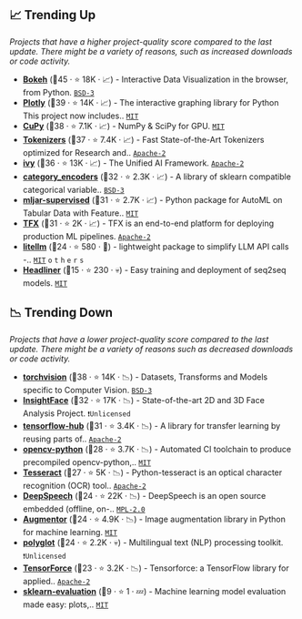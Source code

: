 ## 📈 Trending Up

_Projects that have a higher project-quality score compared to the last update. There might be a variety of reasons, such as increased downloads or code activity._

- <b><a href="https://github.com/bokeh/bokeh">Bokeh</a></b> (🥇45 ·  ⭐ 18K · 📈) - Interactive Data Visualization in the browser, from Python. <code><a href="http://bit.ly/3aKzpTv">BSD-3</a></code>
- <b><a href="https://github.com/plotly/plotly.py">Plotly</a></b> (🥇39 ·  ⭐ 14K · 📈) - The interactive graphing library for Python This project now includes.. <code><a href="http://bit.ly/34MBwT8">MIT</a></code>
- <b><a href="https://github.com/cupy/cupy">CuPy</a></b> (🥇38 ·  ⭐ 7.1K · 📈) - NumPy & SciPy for GPU. <code><a href="http://bit.ly/34MBwT8">MIT</a></code>
- <b><a href="https://github.com/huggingface/tokenizers">Tokenizers</a></b> (🥇37 ·  ⭐ 7.4K · 📈) - Fast State-of-the-Art Tokenizers optimized for Research and.. <code><a href="http://bit.ly/3nYMfla">Apache-2</a></code>
- <b><a href="https://github.com/unifyai/ivy">ivy</a></b> (🥈36 ·  ⭐ 13K · 📈) - The Unified AI Framework. <code><a href="http://bit.ly/3nYMfla">Apache-2</a></code>
- <b><a href="https://github.com/scikit-learn-contrib/category_encoders">category_encoders</a></b> (🥈32 ·  ⭐ 2.3K · 📈) - A library of sklearn compatible categorical variable.. <code><a href="http://bit.ly/3aKzpTv">BSD-3</a></code> <code><img src="https://git.io/JLy1F" style="display:inline;" width="13" height="13"></code>
- <b><a href="https://github.com/mljar/mljar-supervised">mljar-supervised</a></b> (🥈31 ·  ⭐ 2.7K · 📈) - Python package for AutoML on Tabular Data with Feature.. <code><a href="http://bit.ly/34MBwT8">MIT</a></code>
- <b><a href="https://github.com/tensorflow/tfx">TFX</a></b> (🥈31 ·  ⭐ 2K · 📈) - TFX is an end-to-end platform for deploying production ML pipelines. <code><a href="http://bit.ly/3nYMfla">Apache-2</a></code> <code><img src="https://git.io/JLy1A" style="display:inline;" width="13" height="13"></code>
- <b><a href="https://github.com/BerriAI/litellm">litellm</a></b> (🥉24 ·  ⭐ 580 · 🐣) - lightweight package to simplify LLM API calls -.. <code><a href="http://bit.ly/34MBwT8">MIT</a></code> <code>o</code> <code>t</code> <code>h</code> <code>e</code> <code>r</code> <code>s</code>
- <b><a href="https://github.com/as-ideas/headliner">Headliner</a></b> (🥉15 ·  ⭐ 230 · 💀) - Easy training and deployment of seq2seq models. <code><a href="http://bit.ly/34MBwT8">MIT</a></code>

## 📉 Trending Down

_Projects that have a lower project-quality score compared to the last update. There might be a variety of reasons such as decreased downloads or code activity._

- <b><a href="https://github.com/pytorch/vision">torchvision</a></b> (🥇38 ·  ⭐ 14K · 📉) - Datasets, Transforms and Models specific to Computer Vision. <code><a href="http://bit.ly/3aKzpTv">BSD-3</a></code> <code><img src="https://git.io/JLy1Q" style="display:inline;" width="13" height="13"></code>
- <b><a href="https://github.com/deepinsight/insightface">InsightFace</a></b> (🥈32 ·  ⭐ 17K · 📉) - State-of-the-art 2D and 3D Face Analysis Project. <code>❗Unlicensed</code> <code><img src="https://git.io/JLy1X" style="display:inline;" width="13" height="13"></code>
- <b><a href="https://github.com/tensorflow/hub">tensorflow-hub</a></b> (🥈31 ·  ⭐ 3.4K · 📉) - A library for transfer learning by reusing parts of.. <code><a href="http://bit.ly/3nYMfla">Apache-2</a></code> <code><img src="https://git.io/JLy1A" style="display:inline;" width="13" height="13"></code>
- <b><a href="https://github.com/opencv/opencv-python">opencv-python</a></b> (🥉28 ·  ⭐ 3.7K · 📉) - Automated CI toolchain to produce precompiled opencv-python,.. <code><a href="http://bit.ly/34MBwT8">MIT</a></code>
- <b><a href="https://github.com/madmaze/pytesseract">Tesseract</a></b> (🥉27 ·  ⭐ 5K · 📉) - Python-tesseract is an optical character recognition (OCR) tool.. <code><a href="http://bit.ly/3nYMfla">Apache-2</a></code>
- <b><a href="https://github.com/mozilla/DeepSpeech">DeepSpeech</a></b> (🥉24 ·  ⭐ 22K · 📉) - DeepSpeech is an open source embedded (offline, on-.. <code><a href="http://bit.ly/3postzC">MPL-2.0</a></code> <code><img src="https://git.io/JLy1A" style="display:inline;" width="13" height="13"></code>
- <b><a href="https://github.com/mdbloice/Augmentor">Augmentor</a></b> (🥉24 ·  ⭐ 4.9K · 📉) - Image augmentation library in Python for machine learning. <code><a href="http://bit.ly/34MBwT8">MIT</a></code>
- <b><a href="https://github.com/aboSamoor/polyglot">polyglot</a></b> (🥉24 ·  ⭐ 2.2K · 💀) - Multilingual text (NLP) processing toolkit. <code>❗Unlicensed</code>
- <b><a href="https://github.com/tensorforce/tensorforce">TensorForce</a></b> (🥉23 ·  ⭐ 3.2K · 📉) - Tensorforce: a TensorFlow library for applied.. <code><a href="http://bit.ly/3nYMfla">Apache-2</a></code> <code><img src="https://git.io/JLy1A" style="display:inline;" width="13" height="13"></code>
- <b><a href="https://github.com/edublancas/sklearn-evaluation">sklearn-evaluation</a></b> (🥉9 ·  ⭐ 1 · 💤) - Machine learning model evaluation made easy: plots,.. <code><a href="http://bit.ly/34MBwT8">MIT</a></code> <code><img src="https://git.io/JLy1F" style="display:inline;" width="13" height="13"></code>

